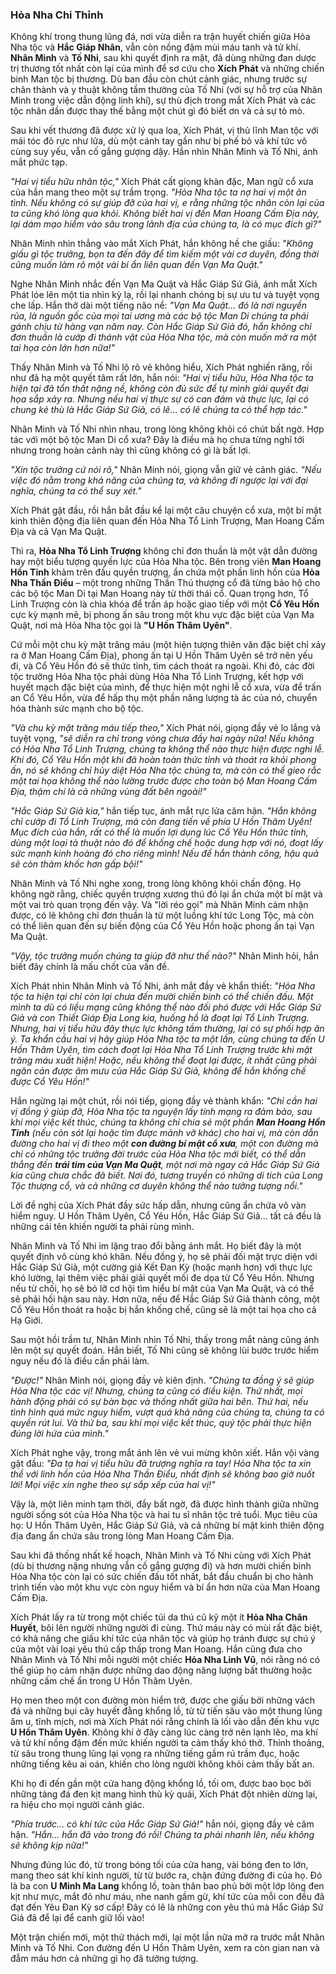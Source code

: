 ### Hỏa Nha Chi Thỉnh

Không khí trong thung lũng đá, nơi vừa diễn ra trận huyết chiến giữa Hỏa Nha tộc và **Hắc Giáp Nhân**, vẫn còn nồng đậm mùi máu tanh và tử khí. **Nhân Minh** và **Tố Nhi**, sau khi quyết định ra mặt, đã dùng những đan dược trị thương tốt nhất còn lại của mình để sơ cứu cho **Xích Phát** và những chiến binh Man tộc bị thương. Dù ban đầu còn chút cảnh giác, nhưng trước sự chân thành và y thuật không tầm thường của Tố Nhi (với sự hỗ trợ của Nhân Minh trong việc dẫn động linh khí), sự thù địch trong mắt Xích Phát và các tộc nhân dần được thay thế bằng một chút gì đó biết ơn và cả sự tò mò.

Sau khi vết thương đã được xử lý qua loa, Xích Phát, vị thủ lĩnh Man tộc với mái tóc đỏ rực như lửa, dù một cánh tay gần như bị phế bỏ và khí tức vô cùng suy yếu, vẫn cố gắng gượng dậy. Hắn nhìn Nhân Minh và Tố Nhi, ánh mắt phức tạp.

_"Hai vị tiểu hữu nhân tộc,"_ Xích Phát cất giọng khàn đặc, Man ngữ cổ xưa của hắn mang theo một sự trầm trọng. _"Hỏa Nha tộc ta nợ hai vị một ân tình. Nếu không có sự giúp đỡ của hai vị, e rằng những tộc nhân còn lại của ta cũng khó lòng qua khỏi. Không biết hai vị đến Man Hoang Cấm Địa này, lại dám mạo hiểm vào sâu trong lãnh địa của chúng ta, là có mục đích gì?"_

Nhân Minh nhìn thẳng vào mắt Xích Phát, hắn không hề che giấu: _"Không giấu gì tộc trưởng, bọn ta đến đây để tìm kiếm một vài cơ duyên, đồng thời cũng muốn làm rõ một vài bí ẩn liên quan đến Vạn Ma Quật."_

Nghe Nhân Minh nhắc đến Vạn Ma Quật và Hắc Giáp Sứ Giả, ánh mắt Xích Phát lóe lên một tia nhìn kỳ lạ, rồi lại nhanh chóng bị sự ưu tư và tuyệt vọng che lấp. Hắn thở dài một tiếng não nề: _"Vạn Ma Quật... đó là nơi nguyền rủa, là nguồn gốc của mọi tai ương mà các bộ tộc Man Di chúng ta phải gánh chịu từ hàng vạn năm nay. Còn Hắc Giáp Sứ Giả đó, hắn không chỉ đơn thuần là cướp đi thánh vật của Hỏa Nha tộc, mà còn muốn mở ra một tai họa còn lớn hơn nữa!"_

Thấy Nhân Minh và Tố Nhi lộ rõ vẻ không hiểu, Xích Phát nghiến răng, rồi như đã hạ một quyết tâm rất lớn, hắn nói: _"Hai vị tiểu hữu, Hỏa Nha tộc ta hiện tại đã tổn thất nặng nề, không còn đủ sức để tự mình giải quyết đại họa sắp xảy ra. Nhưng nếu hai vị thực sự có can đảm và thực lực, lại có chung kẻ thù là Hắc Giáp Sứ Giả, có lẽ... có lẽ chúng ta có thể hợp tác."_

Nhân Minh và Tố Nhi nhìn nhau, trong lòng không khỏi có chút bất ngờ. Hợp tác với một bộ tộc Man Di cổ xưa? Đây là điều mà họ chưa từng nghĩ tới nhưng trong hoàn cảnh này thì cũng không có gì là bất lợi.

_"Xin tộc trưởng cứ nói rõ,"_ Nhân Minh nói, giọng vẫn giữ vẻ cảnh giác. _"Nếu việc đó nằm trong khả năng của chúng ta, và không đi ngược lại với đại nghĩa, chúng ta có thể suy xét."_

Xích Phát gật đầu, rồi hắn bắt đầu kể lại một câu chuyện cổ xưa, một bí mật kinh thiên động địa liên quan đến Hỏa Nha Tổ Linh Trượng, Man Hoang Cấm Địa và cả Vạn Ma Quật.

Thì ra, **Hỏa Nha Tổ Linh Trượng** không chỉ đơn thuần là một vật dẫn đường hay một biểu tượng quyền lực của Hỏa Nha tộc. Bên trong viên **Man Hoang Hồn Tinh** khảm trên đầu quyền trượng, ẩn chứa một phần linh hồn của **Hỏa Nha Thần Điểu** – một trong những Thần Thú thượng cổ đã từng bảo hộ cho các bộ tộc Man Di tại Man Hoang này từ thời thái cổ. Quan trọng hơn, Tổ Linh Trượng còn là chìa khóa để trấn áp hoặc giao tiếp với một **Cổ Yêu Hồn** cực kỳ mạnh mẽ, bị phong ấn sâu trong một khu vực đặc biệt của Vạn Ma Quật, nơi mà Hỏa Nha tộc gọi là **"U Hồn Thâm Uyên"**.

Cứ mỗi một chu kỳ mặt trăng máu (một hiện tượng thiên văn đặc biệt chỉ xảy ra ở Man Hoang Cấm Địa), phong ấn tại U Hồn Thâm Uyên sẽ trở nên yếu đi, và Cổ Yêu Hồn đó sẽ thức tỉnh, tìm cách thoát ra ngoài. Khi đó, các đời tộc trưởng Hỏa Nha tộc phải dùng Hỏa Nha Tổ Linh Trượng, kết hợp với huyết mạch đặc biệt của mình, để thực hiện một nghi lễ cổ xưa, vừa để trấn an Cổ Yêu Hồn, vừa để hấp thụ một phần năng lượng tà ác của nó, chuyển hóa thành sức mạnh cho bộ tộc.

_"Và chu kỳ mặt trăng máu tiếp theo,"_ Xích Phát nói, giọng đầy vẻ lo lắng và tuyệt vọng, _"sẽ diễn ra chỉ trong vòng chưa đầy hai ngày nữa! Nếu không có Hỏa Nha Tổ Linh Trượng, chúng ta không thể nào thực hiện được nghi lễ. Khi đó, Cổ Yêu Hồn một khi đã hoàn toàn thức tỉnh và thoát ra khỏi phong ấn, nó sẽ không chỉ hủy diệt Hỏa Nha tộc chúng ta, mà còn có thể gieo rắc một tai họa không thể nào lường trước được cho toàn bộ Man Hoang Cấm Địa, thậm chí là cả những vùng đất bên ngoài!"_

_"Hắc Giáp Sứ Giả kia,"_ hắn tiếp tục, ánh mắt rực lửa căm hận. _"Hắn không chỉ cướp đi Tổ Linh Trượng, mà còn đang tiến về phía U Hồn Thâm Uyên! Mục đích của hắn, rất có thể là muốn lợi dụng lúc Cổ Yêu Hồn thức tỉnh, dùng một loại tà thuật nào đó để khống chế hoặc dung hợp với nó, đoạt lấy sức mạnh kinh hoàng đó cho riêng mình! Nếu để hắn thành công, hậu quả sẽ còn thảm khốc hơn gấp bội!"_

Nhân Minh và Tố Nhi nghe xong, trong lòng không khỏi chấn động. Họ không ngờ rằng, chiếc quyền trượng xương thú đó lại ẩn chứa một bí mật và một vai trò quan trọng đến vậy. Và "lời réo gọi" mà Nhân Minh cảm nhận được, có lẽ không chỉ đơn thuần là từ một luồng khí tức Long Tộc, mà còn có thể liên quan đến sự biến động của Cổ Yêu Hồn hoặc phong ấn tại Vạn Ma Quật.

_"Vậy, tộc trưởng muốn chúng ta giúp đỡ như thế nào?"_ Nhân Minh hỏi, hắn biết đây chính là mấu chốt của vấn đề.

Xích Phát nhìn Nhân Minh và Tố Nhi, ánh mắt đầy vẻ khẩn thiết: _"Hỏa Nha tộc ta hiện tại chỉ còn lại chưa đến mười chiến binh có thể chiến đấu. Một mình ta dù có liều mạng cũng không thể nào đối phó được với Hắc Giáp Sứ Giả và con Thiết Giáp Địa Long kia, huống hồ là đoạt lại Tổ Linh Trượng. Nhưng, hai vị tiểu hữu đây thực lực không tầm thường, lại có sự phối hợp ăn ý. Ta khẩn cầu hai vị hãy giúp Hỏa Nha tộc ta một lần, cùng chúng ta đến U Hồn Thâm Uyên, tìm cách đoạt lại Hỏa Nha Tổ Linh Trượng trước khi mặt trăng máu xuất hiện! Hoặc, nếu không thể đoạt lại được, ít nhất cũng phải ngăn cản được âm mưu của Hắc Giáp Sứ Giả, không để hắn khống chế được Cổ Yêu Hồn!"_

Hắn ngừng lại một chút, rồi nói tiếp, giọng đầy vẻ thành khẩn: _"Chỉ cần hai vị đồng ý giúp đỡ, Hỏa Nha tộc ta nguyện lấy tính mạng ra đảm bảo, sau khi mọi việc kết thúc, chúng ta không chỉ chia sẻ một phần **Man Hoang Hồn Tinh** (nếu còn sót lại hoặc tìm được mảnh vỡ khác) cho hai vị, mà còn dẫn đường cho hai vị đi theo một **con đường bí mật cổ xưa**, một con đường mà chỉ có những tộc trưởng đời trước của Hỏa Nha tộc mới biết, có thể dẫn thẳng đến **trái tim của Vạn Ma Quật**, một nơi mà ngay cả Hắc Giáp Sứ Giả kia cũng chưa chắc đã biết. Nơi đó, tương truyền có những di tích của Long Tộc thượng cổ, và cả những cơ duyên không thể nào tưởng tượng nổi."_

Lời đề nghị của Xích Phát đầy sức hấp dẫn, nhưng cũng ẩn chứa vô vàn hiểm nguy. U Hồn Thâm Uyên, Cổ Yêu Hồn, Hắc Giáp Sứ Giả... tất cả đều là những cái tên khiến người ta phải rùng mình.

Nhân Minh và Tố Nhi im lặng trao đổi bằng ánh mắt. Họ biết đây là một quyết định vô cùng khó khăn. Nếu đồng ý, họ sẽ phải đối mặt trực diện với Hắc Giáp Sứ Giả, một cường giả Kết Đan Kỳ (hoặc mạnh hơn) với thực lực khó lường, lại thêm việc phải giải quyết mối đe dọa từ Cổ Yêu Hồn. Nhưng nếu từ chối, họ sẽ bỏ lỡ cơ hội tìm hiểu bí mật của Vạn Ma Quật, và có thể sẽ phải hối hận sau này. Hơn nữa, nếu để Hắc Giáp Sứ Giả thành công, một Cổ Yêu Hồn thoát ra hoặc bị hắn khống chế, cũng sẽ là một tai họa cho cả Hạ Giới.

Sau một hồi trầm tư, Nhân Minh nhìn Tố Nhi, thấy trong mắt nàng cũng ánh lên một sự quyết đoán. Hắn biết, Tố Nhi cũng sẽ không lùi bước trước hiểm nguy nếu đó là điều cần phải làm.

_"Được!"_ Nhân Minh nói, giọng đầy vẻ kiên định. _"Chúng ta đồng ý sẽ giúp Hỏa Nha tộc các vị! Nhưng, chúng ta cũng có điều kiện. Thứ nhất, mọi hành động phải có sự bàn bạc và thống nhất giữa hai bên. Thứ hai, nếu tình hình quá mức nguy hiểm, vượt quá khả năng của chúng ta, chúng ta có quyền rút lui. Và thứ ba, sau khi mọi việc kết thúc, quý tộc phải thực hiện đúng lời hứa của mình."_

Xích Phát nghe vậy, trong mắt ánh lên vẻ vui mừng khôn xiết. Hắn vội vàng gật đầu: _"Đa tạ hai vị tiểu hữu đã trượng nghĩa ra tay! Hỏa Nha tộc ta xin thề với linh hồn của Hỏa Nha Thần Điểu, nhất định sẽ không bao giờ nuốt lời! Mọi việc xin nghe theo sự sắp xếp của hai vị!"_

Vậy là, một liên minh tạm thời, đầy bất ngờ, đã được hình thành giữa những người sống sót của Hỏa Nha tộc và hai tu sĩ nhân tộc trẻ tuổi. Mục tiêu của họ: U Hồn Thâm Uyên, Hắc Giáp Sứ Giả, và cả những bí mật kinh thiên động địa đang ẩn chứa sâu trong lòng Man Hoang Cấm Địa.

Sau khi đã thống nhất kế hoạch, Nhân Minh và Tố Nhi cùng với Xích Phát (dù bị thương nặng nhưng vẫn cố gắng gượng đi) và hơn mười chiến binh Hỏa Nha tộc còn lại có sức chiến đấu tốt nhất, bắt đầu chuẩn bị cho hành trình tiến vào một khu vực còn nguy hiểm và bí ẩn hơn nữa của Man Hoang Cấm Địa.

Xích Phát lấy ra từ trong một chiếc túi da thú cũ kỹ một ít **Hỏa Nha Chân Huyết**, bôi lên người những người đi cùng. Thứ máu này có mùi rất đặc biệt, có khả năng che giấu khí tức của nhân tộc và giúp họ tránh được sự chú ý của một vài loại yêu thú cấp thấp trong Man Hoang. Hắn cũng đưa cho Nhân Minh và Tố Nhi mỗi người một chiếc **Hỏa Nha Linh Vũ**, nói rằng nó có thể giúp họ cảm nhận được những dao động năng lượng bất thường hoặc những cấm chế ẩn trong U Hồn Thâm Uyên.

Họ men theo một con đường mòn hiểm trở, được che giấu bởi những vách đá và những bụi cây huyết đằng khổng lồ, từ từ tiến sâu vào một thung lũng âm u, tĩnh mịch, nơi mà Xích Phát nói rằng chính là lối vào dẫn đến khu vực **U Hồn Thâm Uyên**. Không khí ở đây càng lúc càng trở nên lạnh lẽo, ma khí và tử khí nồng đậm đến mức khiến người ta cảm thấy khó thở. Thỉnh thoảng, từ sâu trong thung lũng lại vọng ra những tiếng gầm rú trầm đục, hoặc những tiếng kêu ai oán, khiến cho lòng người không khỏi cảm thấy bất an.

Khi họ đi đến gần một cửa hang động khổng lồ, tối om, được bao bọc bởi những tảng đá đen kịt mang hình thù kỳ quái, Xích Phát đột nhiên dừng lại, ra hiệu cho mọi người cảnh giác.

_"Phía trước... có khí tức của Hắc Giáp Sứ Giả!"_ hắn nói, giọng đầy vẻ căm hận. _"Hắn... hắn đã vào trong đó rồi! Chúng ta phải nhanh lên, nếu không sẽ không kịp nữa!"_

Nhưng đúng lúc đó, từ trong bóng tối của cửa hang, vài bóng đen to lớn, mang theo sát khí kinh người, từ từ bước ra, chặn đứng đường đi của họ. Đó là ba con **U Minh Ma Lang** khổng lồ, toàn thân bao phủ bởi một lớp lông đen kịt như mực, mắt đỏ như máu, nhe nanh gầm gừ, khí tức của mỗi con đều đã đạt đến Yêu Đan Kỳ sơ cấp! Đây có lẽ là những con yêu thú mà Hắc Giáp Sứ Giả đã để lại để canh giữ lối vào!

Một trận chiến mới, một thử thách mới, lại một lần nữa mở ra trước mắt Nhân Minh và Tố Nhi. Con đường đến U Hồn Thâm Uyên, xem ra còn gian nan và đẫm máu hơn cả những gì họ đã tưởng tượng.
